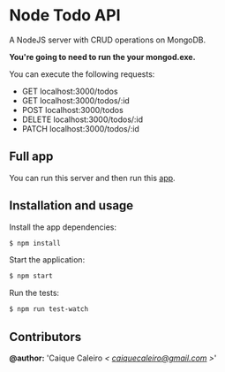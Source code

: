 # Node Todo API
A NodeJS server with CRUD operations on MongoDB.

**You're going to need to run the your mongod.exe.**

You can execute the following requests:
- GET localhost:3000/todos
- GET localhost:3000/todos/:id
- POST localhost:3000/todos
- DELETE localhost:3000/todos/:id
- PATCH localhost:3000/todos/:id

## Full app
You can run this server and then run this [app](https://github.com/caiquecaleiro/react-crud).

## Installation and usage

Install the app dependencies:
```bash
$ npm install
```
Start the application:
```bash
$ npm start
```

Run the tests:
```bash
$ npm run test-watch
```

## Contributors  

**@author:** 'Caique Caleiro *< [caiquecaleiro@gmail.com](mailto:caiquecaleiro@gmail.com) >*' 
